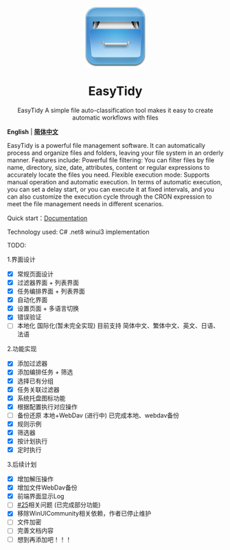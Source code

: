 <p align="center">
<a href="https://github.com/SaboZhang/EasyTidy" target="_blank">
<img align="center" alt="EasyTidy" width="140" src="src/EasyTidy/Assets/icon.png" />
</a>
</p>
<p align="center">
<a href="https://github.com/SaboZhang/EasyTidy/blob/main/LICENSE" target="_self"></a>
<h1 align="center">EasyTidy</h1>
<p align="center">EasyTidy A simple file auto-classification tool makes it easy to create automatic workflows with files
</p>

**English** | [**简体中文**](./README.md)

EasyTidy is a powerful file management software. It can automatically process and organize files and folders, leaving your file system in an orderly manner. Features include: Powerful file filtering: You can filter files by file name, directory, size, date, attributes, content or regular expressions to accurately locate the files you need. Flexible execution mode: Supports manual operation and automatic execution. In terms of automatic execution, you can set a delay start, or you can execute it at fixed intervals, and you can also customize the execution cycle through the CRON expression to meet the file management needs in different scenarios.

Quick start：[Documentation](https://easytidy.luckyits.com)

Technology used: C# .net8 winui3 implementation

TODO:

1.界面设计

- [x] 常规页面设计
- [x] 过滤器界面 + 列表界面
- [x] 任务编排界面 + 列表界面
- [x] 自动化界面
- [x] 设置页面 + 多语言切换
- [x] 错误验证
- [ ] 本地化 国际化(暂未完全实现) 目前支持 简体中文、繁体中文、英文、日语、法语

2.功能实现

- [x] 添加过滤器
- [x] 添加编排任务 + 筛选
- [x] 选择已有分组
- [x] 任务关联过滤器
- [x] 系统托盘图标功能
- [x] 根据配置执行对应操作
- [ ] 备份还原 本地+WebDav (进行中) 已完成本地、webdav备份
- [x] 规则示例
- [x] 筛选器
- [x] 按计划执行
- [x] 定时执行

3.后续计划

- [x] 增加解压操作
- [x] 增加文件WebDav备份
- [x] 前端界面显示Log
- [ ] [#25](https://github.com/SaboZhang/EasyTidy/issues/25)相关问题 (已完成部分功能)
- [x] 移除WinUICommunity相关依赖，作者已停止维护
- [ ] 文件加密
- [ ] 完善文档内容
- [ ] 想到再添加吧！！！
